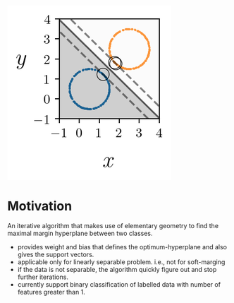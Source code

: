 ![svm](doc/fig/circles_margin.png)
# Motivation
An iterative algorithm that makes use of elementary geometry to find the maximal margin hyperplane between two classes.

- provides weight and bias that defines the optimum-hyperplane and also gives the support vectors.
- applicable only for linearly separable problem. i.e., not for soft-marging
- if the data is not separable, the algorithm quickly figure out and stop further iterations. 
- currently support binary classification of labelled data with number of features greater than 1.

